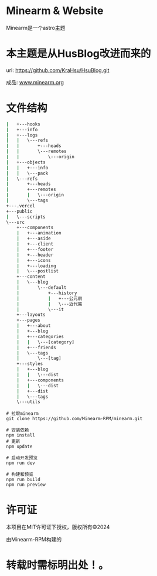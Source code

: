 # Minearm & Website
Minearm是一个astro主题
# 本主题是从HusBlog改进而来的
url: https://github.com/KraHsu/HsuBlog.git

成品: www.minearm.org

# 文件结构

```bash
|   +---hooks
|   +---info
|   +---logs
|   |   \---refs
|   |       +---heads
|   |       \---remotes
|   |           \---origin
|   +---objects
|   |   +---info
|   |   \---pack
|   \---refs
|       +---heads
|       +---remotes
|       |   \---origin
|       \---tags
+---.vercel
+---public
|   \---scripts
\---src
    +---components
    |   +---animation
    |   +---aside
    |   +---client
    |   +---footer
    |   +---header
    |   +---icons
    |   +---loading
    |   \---postlist
    +---content
    |   \---blog
    |       \---default
    |           +---history
    |           |   +---公元前
    |           |   \---近代篇
    |           \---it
    +---layouts
    +---pages
    |   +---about
    |   +---blog
    |   +---categories
    |   |   \---[category]
    |   +---friends
    |   \---tags
    |       \---[tag]
    +---styles
    |   +---blog
    |   |   \---dist
    |   +---components
    |   |   \---dist
    |   +---dist
    |   \---tags
    \---utils
```

~~~
# 拉取minearm
git clone https://github.com/Minearm-RPM/minearm.git

~~~

~~~
# 安装依赖
npm install
# 更新
npm update
~~~

~~~
# 启动开发预览
npm run dev
~~~

~~~
# 构建和预览
npm run build
npm run preview
~~~


# 许可证
本项目在MIT许可证下授权，版权所有©2024

由Minearm-RPM构建的

# 转载时需标明出处！。
